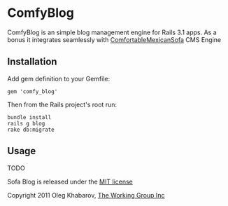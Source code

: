 # ComfyBlog

ComfyBlog is an simple blog management engine for Rails 3.1 apps. As a bonus it integrates seamlessly with [ComfortableMexicanSofa](https://github.com/comfy/comfortable-mexican-sofa) CMS Engine

## Installation

Add gem definition to your Gemfile:
    
    gem 'comfy_blog'
    
Then from the Rails project's root run:
    
    bundle install
    rails g blog
    rake db:migrate

## Usage

TODO

Sofa Blog is released under the [MIT license](https://github.com/comfy/comfy-blog/raw/master/LICENSE) 

Copyright 2011 Oleg Khabarov, [The Working Group Inc](http://www.twg.ca)